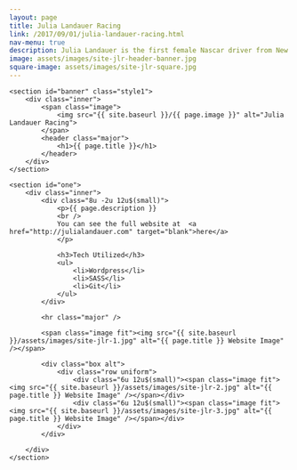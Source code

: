 ```yaml
---
layout: page
title: Julia Landauer Racing
link: /2017/09/01/julia-landauer-racing.html
nav-menu: true
description: Julia Landauer is the first female Nascar driver from New York City as well as a Stanford University graduate, and businesswoman. I designed her brand identity, including the logo, stationery, website, hero card, electronic press kit, and social networking pages. I wanted to design a sophisticated, yet friendly identity to match Julia's public image. Additionally I’ve developed and maintained her website since it’s inception in 2012. I’ve even assisted in running a successful IndieGoGo campaign, and regularly manage email campaigns.
image: assets/images/site-jlr-header-banner.jpg
square-image: assets/images/site-jlr-square.jpg
---
```


<div id="main" class="alt">

	<section id="banner" class="style1">
	    <div class="inner">
	        <span class="image">
	            <img src="{{ site.baseurl }}/{{ page.image }}" alt="Julia Landauer Racing">
	        </span>
	        <header class="major">
	            <h1>{{ page.title }}</h1>
	        </header>
	    </div>
	</section>

	<section id="one">
		<div class="inner">
			<div class="8u -2u 12u$(small)">
				<p>{{ page.description }}
				<br />
				You can see the full website at  <a href="http://julialandauer.com" target="blank">here</a>
				</p>
				
				<h3>Tech Utilized</h3>
				<ul>
					<li>Wordpress</li>
					<li>SASS</li>
					<li>Git</li>
				</ul>
			</div>

			<hr class="major" />

			<span class="image fit"><img src="{{ site.baseurl }}/assets/images/site-jlr-1.jpg" alt="{{ page.title }} Website Image" /></span>

			<div class="box alt">
				<div class="row uniform">
					<div class="6u 12u$(small)"><span class="image fit"><img src="{{ site.baseurl }}/assets/images/site-jlr-2.jpg" alt="{{ page.title }} Website Image" /></span></div>
					<div class="6u 12u$(small)"><span class="image fit"><img src="{{ site.baseurl }}/assets/images/site-jlr-3.jpg" alt="{{ page.title }} Website Image" /></span></div>
				</div>
			</div>

		</div>
	</section>

</div>
